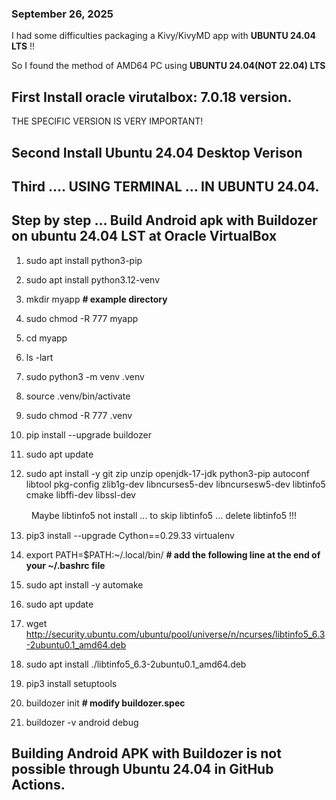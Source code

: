 ### September 26, 2025 

I had some difficulties packaging a Kivy/KivyMD app with <b>UBUNTU 24.04 LTS</b> !!

So I found the method of AMD64 PC using <b>UBUNTU 24.04(NOT 22.04) LTS</b>

## First Install oracle virutalbox: 7.0.18 version. 

THE SPECIFIC VERSION IS VERY IMPORTANT!

## Second Install Ubuntu 24.04 Desktop Verison

## Third .... USING TERMINAL ... IN UBUNTU 24.04.

## Step by step ... Build Android apk with Buildozer on ubuntu 24.04 LST at Oracle VirtualBox

1. sudo apt install python3-pip

2. sudo apt install python3.12-venv

3. mkdir myapp                  <b> # example directory </b>

4. sudo chmod -R 777 myapp

5. cd myapp

6. ls -lart

7. sudo python3 -m venv .venv

8. source .venv/bin/activate

9. sudo chmod -R 777 .venv

10. pip install --upgrade buildozer

11. sudo apt update

12. sudo apt install -y git zip unzip openjdk-17-jdk python3-pip autoconf libtool pkg-config zlib1g-dev libncurses5-dev libncursesw5-dev libtinfo5 cmake libffi-dev libssl-dev

　　 Maybe libtinfo5 not install ... to skip libtinfo5 ... delete libtinfo5 !!!

13. pip3 install --upgrade Cython==0.29.33 virtualenv       

14. export PATH=$PATH:~/.local/bin/                         <b># add the following line at the end of your ~/.bashrc file</b>

15. sudo apt install -y automake

16. sudo apt update

17. wget http://security.ubuntu.com/ubuntu/pool/universe/n/ncurses/libtinfo5_6.3-2ubuntu0.1_amd64.deb

18. sudo apt install ./libtinfo5_6.3-2ubuntu0.1_amd64.deb

19. pip3 install setuptools

20. buildozer init                                          <b># modify buildozer.spec</b>

21. buildozer -v android debug


## Building Android APK with Buildozer is not possible through Ubuntu 24.04 in GitHub Actions.

